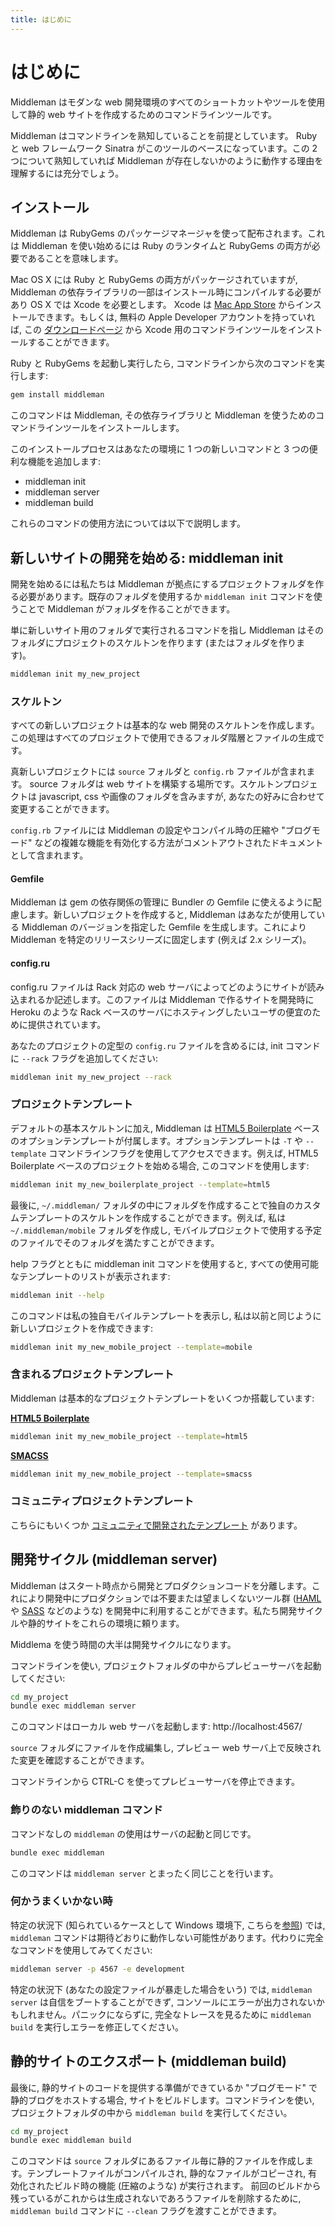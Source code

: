 ```yaml
---
title: はじめに
---
```


# はじめに

Middleman はモダンな web 開発環境のすべてのショートカットやツールを使用して静的 web サイトを作成するためのコマンドラインツールです。

Middleman はコマンドラインを熟知していることを前提としています。 Ruby と web フレームワーク Sinatra がこのツールのベースになっています。この 2 つについて熟知していれば Middleman が存在しないかのように動作する理由を理解するには充分でしょう。

## インストール

Middleman は RubyGems のパッケージマネージャを使って配布されます。これは Middleman を使い始めるには Ruby のランタイムと RubyGems の両方が必要であることを意味します。

Mac OS X には Ruby と RubyGems の両方がパッケージされていますが, Middleman の依存ライブラリの一部はインストール時にコンパイルする必要があり OS X では Xcode を必要とします。 Xcode は [Mac App Store](http://itunes.apple.com/us/app/xcode/id497799835?ls=1&mt=12) からインストールできます。もしくは, 無料の Apple Developer アカウントを持っていれば, この [ダウンロードページ](https://developer.apple.com/downloads/index.action) から Xcode 用のコマンドラインツールをインストールすることができます。

Ruby と RubyGems を起動し実行したら, コマンドラインから次のコマンドを実行します:

``` bash
gem install middleman
```

このコマンドは Middleman,  その依存ライブラリと Middleman を使うためのコマンドラインツールをインストールします。

このインストールプロセスはあなたの環境に 1 つの新しいコマンドと 3 つの便利な機能を追加します:

* middleman init
* middleman server
* middleman build

これらのコマンドの使用方法については以下で説明します。

## 新しいサイトの開発を始める: middleman init

開発を始めるには私たちは Middleman が拠点にするプロジェクトフォルダを作る必要があります。既存のフォルダを使用するか `middleman init` コマンドを使うことで Middleman がフォルダを作ることができます。

単に新しいサイト用のフォルダで実行されるコマンドを指し Middleman はそのフォルダにプロジェクトのスケルトンを作ります (またはフォルダを作ります)。

``` bash
middleman init my_new_project
```

### スケルトン

すべての新しいプロジェクトは基本的な web 開発のスケルトンを作成します。この処理はすべてのプロジェクトで使用できるフォルダ階層とファイルの生成です。

真新しいプロジェクトには `source` フォルダと `config.rb` ファイルが含まれます。 source フォルダは web サイトを構築する場所です。スケルトンプロジェクトは javascript, css や画像のフォルダを含みますが, あなたの好みに合わせて変更することができます。

`config.rb` ファイルには Middleman の設定やコンパイル時の圧縮や "ブログモード" などの複雑な機能を有効化する方法がコメントアウトされたドキュメントとして含まれます。

#### Gemfile

Middleman は gem の依存関係の管理に Bundler の Gemfile に使えるように配慮します。新しいプロジェクトを作成すると, Middleman はあなたが使用している Middleman のバージョンを指定した Gemfile を生成します。これにより Middleman を特定のリリースシリーズに固定します (例えば 2.x シリーズ)。

#### config.ru

config.ru ファイルは Rack 対応の web サーバによってどのようにサイトが読み込まれるか記述します。このファイルは Middleman で作るサイトを開発時に Heroku のような Rack ベースのサーバにホスティングしたいユーザの便宜のために提供されています。

あなたのプロジェクトの定型の `config.ru` ファイルを含めるには, init コマンドに `--rack` フラグを追加してください: 

``` bash
middleman init my_new_project --rack
```

### プロジェクトテンプレート

デフォルトの基本スケルトンに加え, Middleman は [HTML5 Boilerplate] ベースのオプションテンプレートが付属します。オプションテンプレートは `-T` や `--template` コマンドラインフラグを使用してアクセスできます。例えば, HTML5 Boilerplate ベースのプロジェクトを始める場合, このコマンドを使用します:

``` bash
middleman init my_new_boilerplate_project --template=html5
```

最後に, `~/.middleman/` フォルダの中にフォルダを作成することで独自のカスタムテンプレートのスケルトンを作成することができます。例えば, 私は `~/.middleman/mobile` フォルダを作成し, モバイルプロジェクトで使用する予定のファイルでそのフォルダを満たすことができます。

help フラグとともに middleman init コマンドを使用すると, すべての使用可能なテンプレートのリストが表示されます:

``` bash
middleman init --help
```

このコマンドは私の独自モバイルテンプレートを表示し, 私は以前と同じように新しいプロジェクトを作成できます:

``` bash
middleman init my_new_mobile_project --template=mobile
```
    
### 含まれるプロジェクトテンプレート

Middleman は基本的なプロジェクトテンプレートをいくつか搭載しています:

**[HTML5 Boilerplate](http://html5boilerplate.com/)** 

``` bash
middleman init my_new_mobile_project --template=html5
```

**[SMACSS](https://github.com/nsteiner/middleman-smacss)**

``` bash
middleman init my_new_mobile_project --template=smacss
```

### コミュニティプロジェクトテンプレート

こちらにもいくつか [コミュニティで開発されたテンプレート](/community/3rd-party-project-templates/) があります。

## 開発サイクル (middleman server)

Middleman はスタート時点から開発とプロダクションコードを分離します。これにより開発中にプロダクションでは不要または望ましくないツール群 ([HAML](http://haml-lang.com) や [SASS](http://sass-lang.com) などのような) を開発中に利用することができます。私たち開発サイクルや静的サイトをこれらの環境に頼ります。

Middlema を使う時間の大半は開発サイクルになります。

コマンドラインを使い, プロジェクトフォルダの中からプレビューサーバを起動してください:

``` bash
cd my_project
bundle exec middleman server
```

このコマンドはローカル web サーバを起動します: http://localhost:4567/

`source` フォルダにファイルを作成編集し, プレビュー web サーバ上で反映された変更を確認することができます。

コマンドラインから CTRL-C を使ってプレビューサーバを停止できます。

### 飾りのない middleman コマンド

コマンドなしの `middleman` の使用はサーバの起動と同じです。

``` bash
bundle exec middleman
```

このコマンドは `middleman server` とまったく同じことを行います。

### 何かうまくいかない時

特定の状況下 (知られているケースとして Windows 環境下, こちらを[参照](https://github.com/middleman/middleman/issues/101)) では, `middleman` コマンドは期待どおりに動作しない可能性があります。代わりに完全なコマンドを使用してみてください:

``` bash
middleman server -p 4567 -e development
```

特定の状況下 (あなたの設定ファイルが暴走した場合をいう) では, `middleman server` は自信をブートすることができず, コンソールにエラーが出力されないかもしれません。パニックにならずに, 完全なトレースを見るために `middleman build` を実行しエラーを修正してください。

## 静的サイトのエクスポート (middleman build)

最後に, 静的サイトのコードを提供する準備ができているか "ブログモード" で静的ブログをホストする場合, サイトをビルドします。コマンドラインを使い, プロジェクトフォルダの中から `middleman build` を実行してください。

``` bash
cd my_project
bundle exec middleman build
```

このコマンドは `source` フォルダにあるファイル毎に静的ファイルを作成します。テンプレートファイルがコンパイルされ, 静的なファイルがコピーされ, 有効化されたビルド時の機能 (圧縮のような) が実行されます。 前回のビルドから残っているがこれからは生成されないであろうファイルを削除するために, `middleman build` コマンドに `--clean` フラグを渡すことができます。

[HTML5 Boilerplate]: http://html5boilerplate.com/
